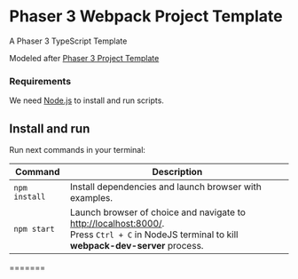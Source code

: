 # Phaser 3 Webpack Project Template

A Phaser 3 TypeScript Template

Modeled after [Phaser 3 Project Template](https://github.com/photonstorm/phaser3-project-template)

### Requirements

We need [Node.js](https://nodejs.org) to install and run scripts.

## Install and run

Run next commands in your terminal:

| Command | Description |
|---------|-------------|
| `npm install` | Install dependencies and launch browser with examples.|
| `npm start` | Launch browser of choice and navigate to [http://localhost:8000/](http://localhost:8000/). <br> Press `Ctrl + C` in NodeJS terminal to kill **webpack-dev-server** process. |
=======
